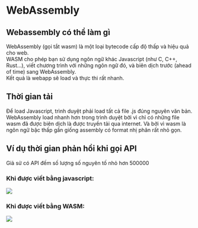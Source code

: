 # WebAssembly
## Webassembly có thể làm gì
WebAssembly (gọi tắt wasm) là một loại bytecode cấp độ thấp và hiệu quả cho web.<br>
WASM cho phép bạn sử dụng ngôn ngữ khác Javascript (như C, C++, Rust...), viết chương trình với những ngôn ngữ đó, và biên dịch trước (ahead of time) sang WebAssembly.<br>
Kết quả là webapp sẽ load và thực thi rất nhanh.
## Thời gian tải
Để load Javascript, trình duyệt phải load tất cả file .js đúng nguyên văn bản.<br>
WebAssembly load nhanh hơn trong trình duyệt bởi vì chỉ có những file wasm đã được biên dịch là được truyền tải qua internet. Và bởi vì wasm là ngôn ngữ bậc thấp gần giống assembly có format nhị phân rất nhỏ gọn.
## Ví dụ thời gian phản hồi khi gọi API
Giả sử có API đếm số lượng số nguyên tố nhỏ hơn 500000
### Khi được viết bằng javascript:
![](https://github.com/minhduc1612112/WebAssembly/blob/main/API/result/js.PNG)
### Khi được viết bằng WASM:
![](https://github.com/minhduc1612112/WebAssembly/blob/main/API/result/c.PNG)
